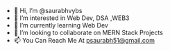 - 👋 Hi, I’m @saurabhvybs
- 👀 I’m interested in Web Dev, DSA ,WEB3
- 🌱 I’m currently learning Web Dev
- 💞️ I’m looking to collaborate on MERN Stack Projects
- 📫 You Can Reach Me At psaurabh51@gmail.com


<!---
saurabhvybs/saurabhvybs is a ✨ special ✨ repository because its `README.md` (this file) appears on your GitHub profile.
You can click the Preview link to take a look at your changes.
--->
